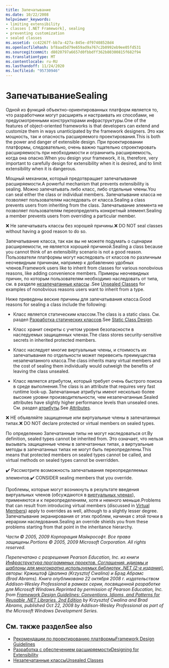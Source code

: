 ```yaml
---
title: Запечатывание
ms.date: 10/22/2008
helpviewer_keywords:
- limiting extensibility
- classes [.NET Framework], sealing
- preventing customization
- sealed classes
ms.assetid: cc42267f-bb7a-427a-845e-df97408528d4
ms.openlocfilehash: bf8aad5d79e659ad9a767c2b0992eb9ee05fd531
ms.sourcegitcommit: d8020797a6657d0fbbdff362b80300815f682f94
ms.translationtype: MT
ms.contentlocale: ru-RU
ms.lasthandoff: 11/24/2020
ms.locfileid: "95730946"
---
```

# <a name="sealing"></a><span data-ttu-id="ef757-102">Запечатывание</span><span class="sxs-lookup"><span data-stu-id="ef757-102">Sealing</span></span>

<span data-ttu-id="ef757-103">Одной из функций объектно-ориентированных платформ является то, что разработчики могут расширять и настраивать их способами, не предусмотренными конструкторами инфраструктуры.</span><span class="sxs-lookup"><span data-stu-id="ef757-103">One of the features of object-oriented frameworks is that developers can extend and customize them in ways unanticipated by the framework designers.</span></span> <span data-ttu-id="ef757-104">Это как мощность, так и опасность расширяемого проектирования.</span><span class="sxs-lookup"><span data-stu-id="ef757-104">This is both the power and danger of extensible design.</span></span> <span data-ttu-id="ef757-105">При проектировании платформы, следовательно, очень важно тщательно спроектировать расширяемость при необходимости и ограничить расширяемость, когда она опасно.</span><span class="sxs-lookup"><span data-stu-id="ef757-105">When you design your framework, it is, therefore, very important to carefully design for extensibility when it is desired, and to limit extensibility when it is dangerous.</span></span>

 <span data-ttu-id="ef757-106">Мощный механизм, который предотвращает запечатывание расширяемости.</span><span class="sxs-lookup"><span data-stu-id="ef757-106">A powerful mechanism that prevents extensibility is sealing.</span></span> <span data-ttu-id="ef757-107">Можно запечатывать либо класс, либо отдельные члены.</span><span class="sxs-lookup"><span data-stu-id="ef757-107">You can seal either the class or individual members.</span></span> <span data-ttu-id="ef757-108">Запечатывание класса не позволяет пользователям наследовать от класса.</span><span class="sxs-lookup"><span data-stu-id="ef757-108">Sealing a class prevents users from inheriting from the class.</span></span> <span data-ttu-id="ef757-109">Запечатывание элемента не позволяет пользователям переопределять конкретный элемент.</span><span class="sxs-lookup"><span data-stu-id="ef757-109">Sealing a member prevents users from overriding a particular member.</span></span>

 <span data-ttu-id="ef757-110">❌ Не запечатывать классы без хорошей причины.</span><span class="sxs-lookup"><span data-stu-id="ef757-110">❌ DO NOT seal classes without having a good reason to do so.</span></span>

 <span data-ttu-id="ef757-111">Запечатывание класса, так как вы не можете подумать о сценарии расширяемости, не является хорошей причиной.</span><span class="sxs-lookup"><span data-stu-id="ef757-111">Sealing a class because you cannot think of an extensibility scenario is not a good reason.</span></span> <span data-ttu-id="ef757-112">Пользователи платформы могут наследовать от классов по различным неочевидным причинам, например к добавлению удобных членов.</span><span class="sxs-lookup"><span data-stu-id="ef757-112">Framework users like to inherit from classes for various nonobvious reasons, like adding convenience members.</span></span> <span data-ttu-id="ef757-113">Примеры неочевидных причин, по которым пользователям необходимо наследовать от типа, см. в разделе [незапечатанные классы](unsealed-classes.md) .</span><span class="sxs-lookup"><span data-stu-id="ef757-113">See [Unsealed Classes](unsealed-classes.md) for examples of nonobvious reasons users want to inherit from a type.</span></span>

 <span data-ttu-id="ef757-114">Ниже приведены веские причины для запечатывания класса.</span><span class="sxs-lookup"><span data-stu-id="ef757-114">Good reasons for sealing a class include the following:</span></span>

- <span data-ttu-id="ef757-115">Класс является статическим классом.</span><span class="sxs-lookup"><span data-stu-id="ef757-115">The class is a static class.</span></span> <span data-ttu-id="ef757-116">См. раздел [Разработка статических классов](static-class.md).</span><span class="sxs-lookup"><span data-stu-id="ef757-116">See [Static Class Design](static-class.md).</span></span>

- <span data-ttu-id="ef757-117">Класс хранит секреты с учетом уровня безопасности в наследуемых защищенных членах.</span><span class="sxs-lookup"><span data-stu-id="ef757-117">The class stores security-sensitive secrets in inherited protected members.</span></span>

- <span data-ttu-id="ef757-118">Класс наследует многие виртуальные члены, и стоимость их запечатывания по отдельности может перевесить преимущества незапечатанного класса.</span><span class="sxs-lookup"><span data-stu-id="ef757-118">The class inherits many virtual members and the cost of sealing them individually would outweigh the benefits of leaving the class unsealed.</span></span>

- <span data-ttu-id="ef757-119">Класс является атрибутом, который требует очень быстрого поиска в среде выполнения.</span><span class="sxs-lookup"><span data-stu-id="ef757-119">The class is an attribute that requires very fast runtime look-up.</span></span> <span data-ttu-id="ef757-120">Запечатанные атрибуты имеют несколько более высокие уровни производительности, чем незапечатанные.</span><span class="sxs-lookup"><span data-stu-id="ef757-120">Sealed attributes have slightly higher performance levels than unsealed ones.</span></span> <span data-ttu-id="ef757-121">См. раздел [атрибуты](attributes.md).</span><span class="sxs-lookup"><span data-stu-id="ef757-121">See [Attributes](attributes.md).</span></span>

 <span data-ttu-id="ef757-122">❌ НЕ объявляйте защищенные или виртуальные члены в запечатанных типах.</span><span class="sxs-lookup"><span data-stu-id="ef757-122">❌ DO NOT declare protected or virtual members on sealed types.</span></span>

 <span data-ttu-id="ef757-123">По определению Запечатанные типы не могут наследоваться от.</span><span class="sxs-lookup"><span data-stu-id="ef757-123">By definition, sealed types cannot be inherited from.</span></span> <span data-ttu-id="ef757-124">Это означает, что нельзя вызывать защищенные члены в запечатанных типах, а виртуальные методы в запечатанных типах не могут быть переопределены.</span><span class="sxs-lookup"><span data-stu-id="ef757-124">This means that protected members on sealed types cannot be called, and virtual methods on sealed types cannot be overridden.</span></span>

 <span data-ttu-id="ef757-125">✔️ Рассмотрите возможность запечатывания переопределяемых элементов.</span><span class="sxs-lookup"><span data-stu-id="ef757-125">✔️ CONSIDER sealing members that you override.</span></span>

 <span data-ttu-id="ef757-126">Проблемы, которые могут возникнуть в результате введения виртуальных членов (обсуждаются в [виртуальных членах](virtual-members.md)), применяются и к переопределениям, хотя и немного меньше.</span><span class="sxs-lookup"><span data-stu-id="ef757-126">Problems that can result from introducing virtual members (discussed in [Virtual Members](virtual-members.md)) apply to overrides as well, although to a slightly lesser degree.</span></span> <span data-ttu-id="ef757-127">Запечатывание экранирования от этих проблем, начиная с этой точки в иерархии наследования.</span><span class="sxs-lookup"><span data-stu-id="ef757-127">Sealing an override shields you from these problems starting from that point in the inheritance hierarchy.</span></span>

 <span data-ttu-id="ef757-128">*Части © 2005, 2009 Корпорация Майкрософт. Все права защищены.*</span><span class="sxs-lookup"><span data-stu-id="ef757-128">*Portions © 2005, 2009 Microsoft Corporation. All rights reserved.*</span></span>

 <span data-ttu-id="ef757-129">*Перепечатано с разрешения Pearson Education, Inc. из книги [Инфраструктура программных проектов. Соглашения, идиомы и шаблоны для многократно используемых библиотек .NET (2-е издание)](https://www.informit.com/store/framework-design-guidelines-conventions-idioms-and-9780321545619), авторы: Кржиштоф Цвалина (Krzysztof Cwalina) и Брэд Абрамс (Brad Abrams). Книга опубликована 22 октября 2008 г. издательством Addison-Wesley Professional в рамках серии, посвященной разработке для Microsoft Windows.*</span><span class="sxs-lookup"><span data-stu-id="ef757-129">*Reprinted by permission of Pearson Education, Inc. from [Framework Design Guidelines: Conventions, Idioms, and Patterns for Reusable .NET Libraries, 2nd Edition](https://www.informit.com/store/framework-design-guidelines-conventions-idioms-and-9780321545619) by Krzysztof Cwalina and Brad Abrams, published Oct 22, 2008 by Addison-Wesley Professional as part of the Microsoft Windows Development Series.*</span></span>

## <a name="see-also"></a><span data-ttu-id="ef757-130">См. также раздел</span><span class="sxs-lookup"><span data-stu-id="ef757-130">See also</span></span>

- [<span data-ttu-id="ef757-131">Рекомендации по проектированию платформы</span><span class="sxs-lookup"><span data-stu-id="ef757-131">Framework Design Guidelines</span></span>](index.md)
- [<span data-ttu-id="ef757-132">Разработка с обеспечением расширяемости</span><span class="sxs-lookup"><span data-stu-id="ef757-132">Designing for Extensibility</span></span>](designing-for-extensibility.md)
- [<span data-ttu-id="ef757-133">Незапечатанные классы</span><span class="sxs-lookup"><span data-stu-id="ef757-133">Unsealed Classes</span></span>](unsealed-classes.md)
